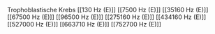 Trophoblastische Krebs
[[130 Hz (E)]]
[[7500 Hz (E)]]
[[35160 Hz (E)]]
[[67500 Hz (E)]]
[[96500 Hz (E)]]
[[275160 Hz (E)]]
[[434160 Hz (E)]]
[[527000 Hz (E)]]
[[663710 Hz (E)]]
[[752700 Hz (E)]]